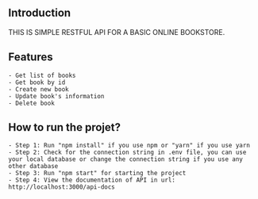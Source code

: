 ## Introduction

THIS IS SIMPLE RESTFUL API FOR A BASIC ONLINE BOOKSTORE.

## Features

    - Get list of books
    - Get book by id
    - Create new book
    - Update book's information
    - Delete book

## How to run the projet?

    - Step 1: Run "npm install" if you use npm or "yarn" if you use yarn
    - Step 2: Check for the connection string in .env file, you can use your local database or change the connection string if you use any other database
    - Step 3: Run "npm start" for starting the project
    - Step 4: View the documentation of API in url: http://localhost:3000/api-docs
